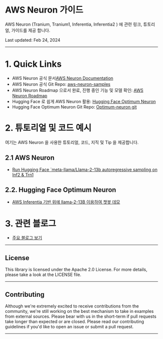 # AWS Neuron 가이드

AWS Neuron (Tranium, Tranium1, Inferentia, Inferentia2 ) 에 관련 링크, 튜토리얼, 가이드를 제공 합니다.

Last updated: Feb 24, 2024

---


# 1. Quick Links
- AWS Neuron 공식 문서[AWS Neuron Documentation](https://awsdocs-neuron.readthedocs-hosted.com/en/latest/)
- AWS Neuron 공식 Git Repo: [aws-neuron-samples](https://github.com/aws-neuron/aws-neuron-samples)
- AWS Neuron Roadmap 으로서 완료, 진행 중인 기능 및 모델 확인: [AWS Neuron Roadmap](https://github.com/orgs/aws-neuron/projects/1)
- Hugging Face 로 쉽게 AWS Neuron 활용: [Hugging Face Optimum Neuron](https://huggingface.co/docs/optimum-neuron/index)
- Hugging Face Optimum Neuron Git Repo: [Optimum-neuron git](https://github.com/huggingface/optimum-neuron.git)
        
<p>

# 2. 튜토리얼 및 코드 예시
여기는 AWS Neuron 을 사용한  튜토리얼, 코드, 지직 및 Tip 을 제공합니다.

## 2.1 AWS Neuron 
- [Run Hugging Face `meta-llama/Llama-2-13b autoregressive sampling on Inf2 & Trn1](tutorial/inference-Llama-2-13b/README.md)

## 2.2. Hugging Face Optimum Neuron
- [AWS Inferentia 기반 위에 llama-2-13B 이용하여 챗봇 데모](hf-optimum/01-Chatbot-Llama-2-13B-Inf2/README.md)


# 3. 관련 블로그
- [주요 블로그 보기](blog/Readme.md)
---

## License
This library is licensed under the Apache 2.0 License. For more details, please take a look at the LICENSE file.

---

## Contributing
Although we're extremely excited to receive contributions from the community, we're still working on the best mechanism to take in examples from external sources. Please bear with us in the short-term if pull requests take longer than expected or are closed. Please read our contributing guidelines if you'd like to open an issue or submit a pull request.

---